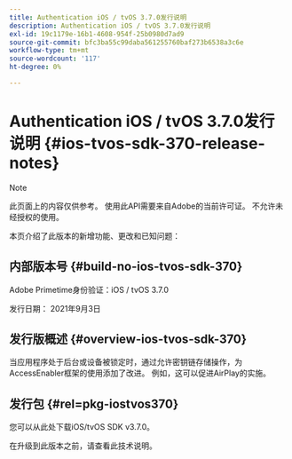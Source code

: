```yaml
---
title: Authentication iOS / tvOS 3.7.0发行说明
description: Authentication iOS / tvOS 3.7.0发行说明
exl-id: 19c1179e-16b1-4608-954f-25b0980d7ad9
source-git-commit: bfc3ba55c99daba561255760baf273b6538a3c6e
workflow-type: tm+mt
source-wordcount: '117'
ht-degree: 0%

---
```


# Authentication iOS / tvOS 3.7.0发行说明 {#ios-tvos-sdk-370-release-notes}

>[!NOTE]
>
>此页面上的内容仅供参考。 使用此API需要来自Adobe的当前许可证。 不允许未经授权的使用。

本页介绍了此版本的新增功能、更改和已知问题：

## 内部版本号 {#build-no-ios-tvos-sdk-370}

Adobe Primetime身份验证：iOS / tvOS 3.7.0

发行日期： 2021年9月3日



## 发行版概述 {#overview-ios-tvos-sdk-370}

当应用程序处于后台或设备被锁定时，通过允许密钥链存储操作，为AccessEnabler框架的使用添加了改进。 例如，这可以促进AirPlay的实施。

## 发行包 {#rel=pkg-iostvos370}

您可以从此处下载iOS/tvOS SDK v3.7.0。

在升级到此版本之前，请查看此技术说明。
